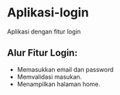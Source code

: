 # Aplikasi-login
Aplikasi dengan fitur login
## Alur Fitur Login:

- Memasukkan email dan password
- Memvalidasi masukan.
- Menampilkan halaman home.
